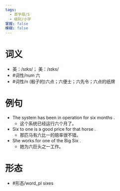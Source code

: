 ```yaml
---
tags:
  - 首字母/S
  - 级别/小学
掌握: false
模糊: false
---
```

# 词义
- 英：/sɪks/； 美：/sɪks/
- #词性/num  六
- #词性/n  (骰子的)六点；六便士；六先令；六点的纸牌
# 例句
- The system has been in operation for six months .
	- 这个系统已经运行六个月了。
- Six to one is a good price for that horse .
	- 那匹马有六比一的赔率很不错。
- She works for one of the Big Six .
	- 她为六巨头之一工作。
# 形态
- #形态/word_pl sixes
